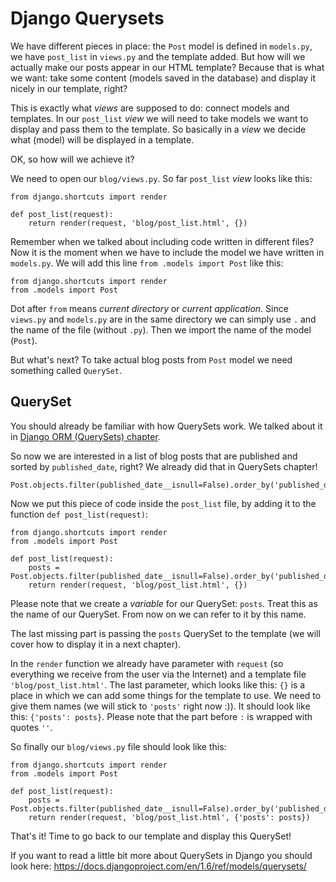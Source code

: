 # Django Querysets

We have different pieces in place: the `Post` model is defined in `models.py`, we have `post_list` in `views.py` and the template added. But how will we actually make our posts appear in our HTML template? Because that is what we want: take some content (models saved in the database) and display it nicely in our template, right?

This is exactly what *views* are supposed to do: connect models and templates. In our `post_list` *view* we will need to take models we want to display and pass them to the template. So basically in a *view* we decide what (model) will be displayed in a template.

OK, so how will we achieve it?

We need to open our `blog/views.py`. So far `post_list` *view* looks like this:

    from django.shortcuts import render

    def post_list(request):
        return render(request, 'blog/post_list.html', {})

Remember when we talked about including code written in different files? Now it is the moment when we have to include the model we have written in `models.py`. We will add this line `from .models import Post` like this:

    from django.shortcuts import render
    from .models import Post

Dot after `from` means *current directory* or *current application*. Since `views.py` and `models.py` are in the same directory we can simply use `.` and the name of the file (without `.py`). Then we import the name of the model (`Post`).

But what's next? To take actual blog posts from `Post` model we need something called `QuerySet`.

## QuerySet

You should already be familiar with how QuerySets work. We talked about it in [Django ORM (QuerySets) chapter](/10_django_orm/README.html). 

So now we are interested in a list of blog posts that are published and sorted by `published_date`, right? We already did that in QuerySets chapter!
 
    Post.objects.filter(published_date__isnull=False).order_by('published_date')

Now we put this piece of code inside the `post_list` file, by adding it to the function `def post_list(request)`:

    from django.shortcuts import render
    from .models import Post

    def post_list(request):
        posts = Post.objects.filter(published_date__isnull=False).order_by('published_date')
        return render(request, 'blog/post_list.html', {})

Please note that we create a *variable* for our QuerySet: `posts`. Treat this as the name of our QuerySet. From now on we can refer to it by this name.

The last missing part is passing the `posts` QuerySet to the template (we will cover how to display it in a next chapter).

In the `render` function we already have parameter with `request` (so everything we receive from the user via the Internet) and a template file `'blog/post_list.html'`. The last parameter, which looks like this: `{}` is a place in which we can add some things for the template to use. We need to give them names (we will stick to `'posts'` right now :)). It should look like this: `{'posts': posts}`. Please note that the part before `:` is wrapped with quotes `''`.

So finally our `blog/views.py` file should look like this:

    from django.shortcuts import render
    from .models import Post

    def post_list(request):
        posts = Post.objects.filter(published_date__isnull=False).order_by('published_date')
        return render(request, 'blog/post_list.html', {'posts': posts})

That's it! Time to go back to our template and display this QuerySet!

If you want to read a little bit more about QuerySets in Django you should look here: https://docs.djangoproject.com/en/1.6/ref/models/querysets/




